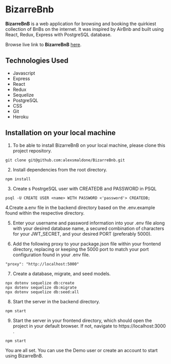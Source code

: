 # BizarreBnb

**BizarreBnB** is a web application for browsing and booking the quirkiest collection of BnBs on the internet. It was inspired by AirBnb and built using React, Redux, Express with PostgreSQL database.

Browse live link to **BizarreBnB** [here](https://bizarrebnb.herokuapp.com/).

## Technologies Used
* Javascript
* Express
* React
* Redux
* Sequelize
* PostgreSQL
* CSS
* Git
* Heroku

## Installation on your local machine
1. To be able to install BizarreBnB on your local machine, please clone this project repository. 
```
git clone git@github.com:alexsmaldone/BizarreBnb.git
```

2. Install dependencies from the root directory.
```
npm install
```

3. Create s PostrgeSQL user with CREATEDB and PASSWORD in PSQL
```
psql -U CREATE USER <name> WITH PASSWORD <'password'> CREATEDB;
```

4.Create a.env file in the backend directory based on the .env.example found within the respective directory.

5. Enter your username and password information into your .env file along with your desired database name, a secured combination of characters for your JWT_SECRET, and your desired PORT (preferably 5000).

6. Add the following proxy to your package.json file within your frontend directory, replacing or keeping the 5000 port to match your port configuration found in your .env file.
```
"proxy": "http://localhost:5000"
```

7. Create a database, migrate, and seed models.
```
npx dotenv sequelize db:create
npx dotenv sequelize db:migrate
npx dotenv sequelize db:seed:all
```

8. Start the server in the backend directory.
```
npm start
```

9. Start the server in your frontend directory, which should open the project in your default browser. If not, navigate to https://localhost:3000 .
```
npm start
```

You are all set. You can use the Demo user or create an account to start using BizarreBnB.

